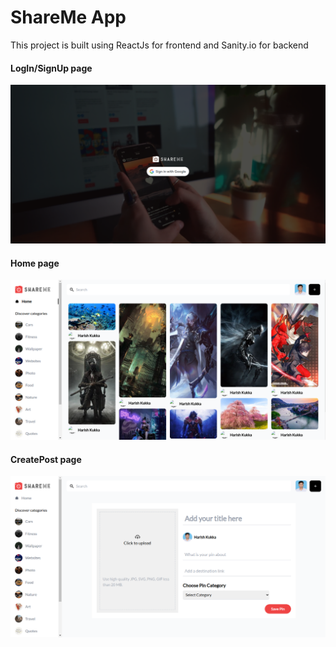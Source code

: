 # ShareMe App

This project is built using ReactJs for frontend and Sanity.io for backend

#### LogIn/SignUp page
![Login Page](./project_showcase/shareme_login.png)



#### Home page

![Home Page](./project_showcase/shareme_home.png)
#### CreatePost page
![CreatePost Page](./project_showcase/sharem_create.png)

